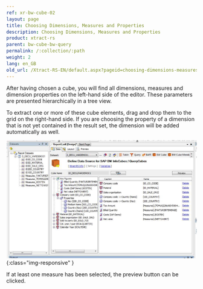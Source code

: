 ```yaml
---
ref: xr-bw-cube-02
layout: page
title: Choosing Dimensions, Measures and Properties
description: Choosing Dimensions, Measures and Properties
product: xtract-rs
parent: bw-cube-bw-query
permalink: /:collection/:path
weight: 2
lang: en_GB
old_url: /Xtract-RS-EN/default.aspx?pageid=choosing-dimensions-measures-und-properties
---
```


After having chosen a cube, you will find all dimensions, measures and dimension properties on the left-hand side of the editor. These parameters are presented hierarchically in a tree view.

To extract one or more of these cube elements, drag and drop them to the grid on the right-hand side. If you are choosing the property of a dimension that is not yet contained in the result set, the dimension will be added automatically as well.

![BWCube-KeyFigure](/img/content/BWCube-KeyFigure.png){:class="img-responsive" }


If at least one measure has been selected, the preview button can be clicked.